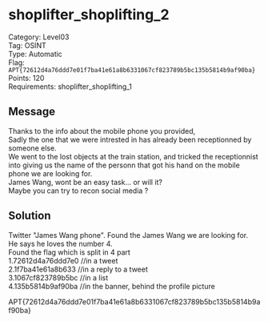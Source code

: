 # shoplifter_shoplifting_2

Category: Level03  
Tag: OSINT  
Type: Automatic  
Flag: `APT{72612d4a76ddd7e01f7ba41e61a8b6331067cf823789b5bc135b5814b9af90ba}`  
Points: 120  
Requirements: shoplifter_shoplifting_1

## Message
Thanks to the info about the mobile phone you provided,  
Sadly the one that we were intrested in has already been receptionned by someone else.  
We went to the lost objects at the train station, and tricked the receptionnist into giving us the name of the personn that got his hand on the mobile phone we are looking for.  
James Wang, wont be an easy task... or will it?  
Maybe you can try to recon social media ?  

## Solution
Twitter "James Wang phone". Found the James Wang we are looking for.  
He says he loves the number 4.  
Found the flag which is split in 4 part  
1.72612d4a76ddd7e0 //in a tweet  
2.1f7ba41e61a8b633 //in a reply to a tweet  
3.1067cf823789b5bc //in a list  
4.135b5814b9af90ba //in the banner, behind the profile picture  

APT{72612d4a76ddd7e01f7ba41e61a8b6331067cf823789b5bc135b5814b9af90ba}
